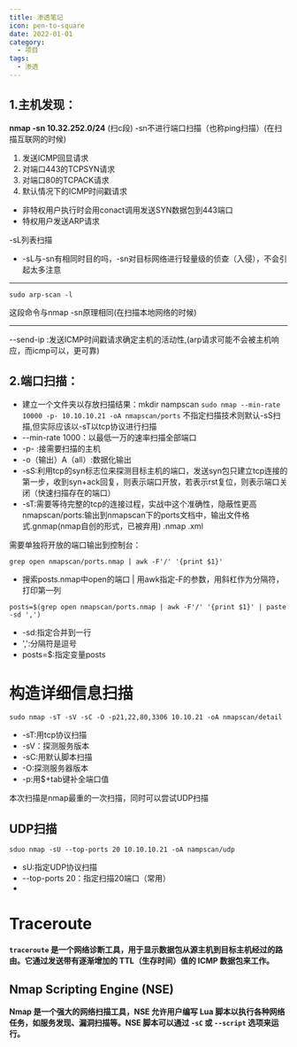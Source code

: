 ```yaml
---
title: 渗透笔记
icon: pen-to-square
date: 2022-01-01
category:
  - 项目
tags:
  - 渗透
---
```


## 1.主机发现：

**nmap -sn 10.32.252.0/24**  (扫c段)
-sn不进行端口扫描（也称ping扫描）(在扫描互联网的时候)
1. 发送ICMP回显请求
2. 对端口443的TCPSYN请求
3. 对端口80的TCPACK请求
4. 默认情况下的ICMP时间戳请求
- 非特权用户执行时会用conact调用发送SYN数据包到443端口
- 特权用户发送ARP请求

-sL列表扫描
- -sL与-sn有相同时目的吗，-sn对目标网络进行轻量级的侦查（入侵），不会引起太多注意
----
```
sudo arp-scan -l
```
这段命令与nmap -sn原理相同(在扫描本地网络的时候)

----

--send-ip :发送ICMP时间戳请求确定主机的活动性,(arp请求可能不会被主机响应，而icmp可以，更可靠)

## 2.端口扫描：
- 建立一个文件夹以存放扫描结果：mkdir nampscan
`sudo nmap --min-rate 10000 -p- 10.10.10.21 -oA nmapscan/ports`
	不指定扫描技术则默认-sS扫描,但实际应该以-sT以tcp协议进行扫描
- --min-rate 1000：以最低一万的速率扫描全部端口
- -p- :接需要扫描的主机
- -o（输出）A（all）:数据化输出
- -sS:利用tcp的syn标志位来探测目标主机的端口，发送syn包只建立tcp连接的第一步，收到syn+ack回复，则表示端口开放，若表示rst复位，则表示端口关闭（快速扫描存在的端口）
- -sT:需要等待完整的tcp的连接过程，实战中这个准确性，隐蔽性更高
 nmapscan/ports:输出到nmapscan下的ports文档中，输出文件格式.gnmap(nmap自创的形式，已被弃用)   .nmap   .xml
 
需要单独将开放的端口输出到控制台：
```
grep open nmapscan/ports.nmap | awk -F'/' '{print $1}'
```
- 搜索posts.nmap中open的端口 | 用awk指定-F的参数，用斜杠作为分隔符，打印第一列

```
posts=$(grep open nmapscan/ports.nmap | awk -F'/' '{print $1}' | paste -sd ',')
```
- -sd:指定合并到一行
- ',':分隔符是逗号
- posts=$:指定变量posts

# 构造详细信息扫描
```
sudo nmap -sT -sV -sC -O -p21,22,80,3306 10.10.21 -oA nmapscan/detail
```
- -sT:用tcp协议扫描
- -sV：探测服务版本
- -sC:用默认脚本扫描
- -O:探测服务器版本
- -p:用$+tab键补全端口值

本次扫描是nmap最重的一次扫描，同时可以尝试UDP扫描

## UDP扫描
```
sduo nmap -sU --top-ports 20 10.10.10.21 -oA nampscan/udp
```
- sU:指定UDP协议扫描
- --top-ports 20：指定扫描20端口（常用）
- 
# Traceroute

**`traceroute` 是一个网络诊断工具，用于显示数据包从源主机到目标主机经过的路由。它通过发送带有逐渐增加的 TTL（生存时间）值的 ICMP 数据包来工作。**

## **Nmap Scripting Engine (NSE)**

**Nmap 是一个强大的网络扫描工具，NSE 允许用户编写 Lua 脚本以执行各种网络任务，如服务发现、漏洞扫描等。NSE 脚本可以通过 `-sC` 或 `--script` 选项来运行。**

